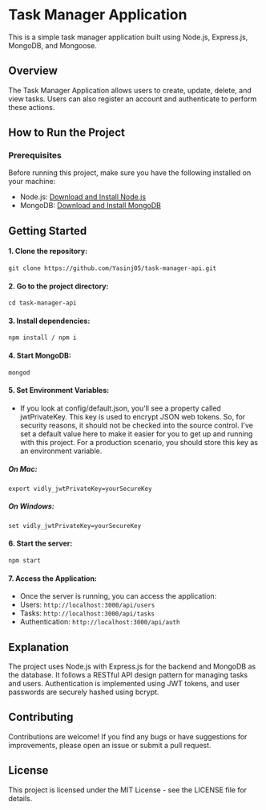 # Task Manager Application

This is a simple task manager application built using Node.js, Express.js, MongoDB, and Mongoose.

## Overview

The Task Manager Application allows users to create, update, delete, and view tasks. Users can also register an account and authenticate to perform these actions.

## How to Run the Project

### Prerequisites

Before running this project, make sure you have the following installed on your machine:

- Node.js: [Download and Install Node.js](https://nodejs.org/)
- MongoDB: [Download and Install MongoDB](https://www.mongodb.com/try/download/community)

## Getting Started

#### 1. Clone the repository:

```
git clone https://github.com/Yasinj05/task-manager-api.git
```

#### 2. Go to the project directory:

```
cd task-manager-api
```

#### 3. Install dependencies:

```
npm install / npm i
```

#### 4. Start MongoDB:

```
mongod
```

#### 5. Set Environment Variables:

- If you look at config/default.json, you'll see a property called jwtPrivateKey. This key is used to encrypt JSON web tokens. So, for security reasons, it should not be checked into the source control. I've set a default value here to make it easier for you to get up and running with this project. For a production scenario, you should store this key as an environment variable.

##### On Mac:

```
export vidly_jwtPrivateKey=yourSecureKey
```

##### On Windows:

```
set vidly_jwtPrivateKey=yourSecureKey
```

#### 6. Start the server:

```
npm start
```

#### 7. Access the Application:

- Once the server is running, you can access the application:
- Users: `http://localhost:3000/api/users`
- Tasks: `http://localhost:3000/api/tasks`
- Authentication: `http://localhost:3000/api/auth`

## Explanation

The project uses Node.js with Express.js for the backend and MongoDB as the database. It follows a RESTful API design pattern for managing tasks and users. Authentication is implemented using JWT tokens, and user passwords are securely hashed using bcrypt.

## Contributing

Contributions are welcome! If you find any bugs or have suggestions for improvements, please open an issue or submit a pull request.

## License

This project is licensed under the MIT License - see the LICENSE file for details.
